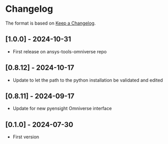 # Changelog

The format is based on [Keep a Changelog](https://keepachangelog.com/en/1.0.0/).

## [1.0.0] - 2024-10-31
- First release on ansys-tools-omniverse repo

## [0.8.12] - 2024-10-17
- Update to let the path to the python installation be validated and edited

## [0.8.11] - 2024-09-17
- Update for new pyensight Omniverse interface

## [0.1.0] - 2024-07-30
- First version


